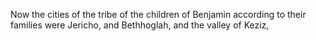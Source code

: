 Now the cities of the tribe of the children of Benjamin according to their families were Jericho, and Bethhoglah, and the valley of Keziz,
